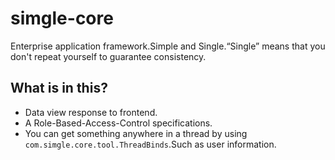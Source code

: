 # simgle-core
Enterprise application framework.Simple and Single.“Single” means that you don't repeat yourself to guarantee consistency.

## What is in this?
* Data view response to frontend.
* A Role-Based-Access-Control specifications.
* You can get something anywhere in a thread by using `com.simgle.core.tool.ThreadBinds`.Such as user information.
